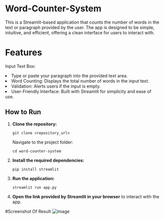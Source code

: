 # Word-Counter-System
This is a Streamlit-based application that counts the number of words in the text or paragraph provided by the user. The app is designed to be simple, intuitive, and efficient, offering a clean interface for users to interact with.

# Features 
Input Text Box:<br>
<li>Type or paste your paragraph into the provided text area.<br></li>
<li>Word Counting: Displays the total number of words in the input text.<br></li>
<li>Validation: Alerts users if the input is empty.<br></li>
<li>User-Friendly Interface: Built with Streamlit for simplicity and ease of use.<br></li>
<h2>How to Run</h2>
<ol>
    <li><strong>Clone the repository:</strong>
        <pre><code>git clone &lt;repository_url&gt;</code></pre>
        <p>Navigate to the project folder:</p>
        <pre><code>cd word-counter-system</code></pre>
    </li>
    <li><strong>Install the required dependencies:</strong>
        <pre><code>pip install streamlit</code></pre>
    </li>
    <li><strong>Run the application:</strong>
        <pre><code>streamlit run app.py</code></pre>
    </li>
    <li><strong>Open the link provided by Streamlit in your browser</strong> to interact with the app.</li>
</ol>

#Screenshot Of Result 
![image](https://github.com/user-attachments/assets/88997e44-ebbd-410d-a935-520465f2bf35)
